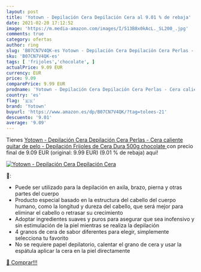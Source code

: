 ```yaml
---
layout: post
title: 'Yotown - Depilación Cera Depilación Cera al 9.01 % de rebaja'
date: 2021-02-20 17:12:52
image: 'https://m.media-amazon.com/images/I/513B8x0kAcL._SL200_.jpg'
comments: true
category: ofertas
author: ring
slug: 'B07CN7V4QK-es Yotown - Depilación Cera Depilación Cera Perlas - Cera...'
sku: 'B07CN7V4QK-es'
tags: [ 'frijoles','chocolate', ]
actualPrice: 9.09 EUR
currency: EUR
price: 9.09
comparePrice: 9.99 EUR
prodname: 'Yotown - Depilación Cera Depilación Cera Perlas - Cera caliente quitar de pelo - Depilación Frijoles de Cera Dura 500g  chocolate '
country: 'es'
flag: '🇪🇸'
brand: 'Yotown'
buyurl: 'https://www.amazon.es/dp/B07CN7V4QK/?tag=tolees-21'
descuento: '9.01'
average: '9.09'
---
```


Tienes [Yotown - Depilación Cera Depilación Cera Perlas - Cera caliente quitar de pelo - Depilación Frijoles de Cera Dura 500g  chocolate ](https://www.amazon.es/dp/B07CN7V4QK/?tag=tolees-21) con precio final de  9.09 EUR (original: 9.99 EUR) (9.01 %  de rebaja) aqui!

[![Yotown - Depilación Cera Depilación Cera](https://m.media-amazon.com/images/I/513B8x0kAcL._SL200_.jpg)](https://www.amazon.es/dp/B07CN7V4QK/?tag=tolees-21)

🔎:

- Puede ser utilizado para la depilación en axila, brazo, pierna y otras partes del cuerpo
- Producto especial basado en la estructura del cabello del cuerpo humano, como la longitud y dureza del cabello, que será mejor para eliminar el cabello o retrasar su crecimiento
- Adoptar ingredientes suaves y puros para asegurar que sea inofensivo y sin estimulación de la piel mientras se realiza la depilación
- 4 granos de cera de sabor diferentes para elegir, simplemente selecciona tu favorito
- No se requiere papel depilatorio, calentar el grano de cera y usar la espátula aplicar la cera en la piel directamente

[🛒 Comprar!!!](https://www.amazon.es/dp/B07CN7V4QK/?tag=tolees-21)
